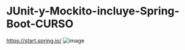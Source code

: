 # JUnit-y-Mockito-incluye-Spring-Boot-CURSO
https://start.spring.io/
![image](https://user-images.githubusercontent.com/44238675/215098709-0f7fff80-95f0-4eee-9d28-9c6ef5299fd9.png)

